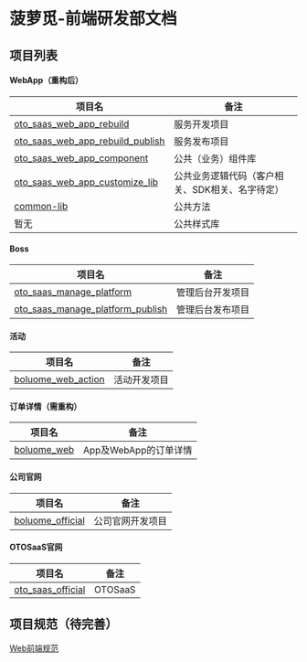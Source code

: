 # 菠萝觅-前端研发部文档

## 项目列表

#### WebApp（重构后）

|项目名|备注|
|---|---|
|[oto_saas_web_app_rebuild](https://github.com/kpboluome/oto_saas_web_app_rebuild)|服务开发项目|
|[oto_saas_web_app_rebuild_publish](https://github.com/kpboluome/oto_saas_web_app_rebuild_publish)|服务发布项目|
|[oto_saas_web_app_component](https://github.com/kpboluome/oto_saas_web_app_component) |公共（业务）组件库|
|[oto_saas_web_app_customize_lib](https://github.com/kpboluome/oto_saas_web_app_customize_lib.git)|公共业务逻辑代码（客户相关、SDK相关、名字待定）|
|[common-lib](https://github.com/kpboluome/common-lib)|公共方法
|暂无|公共样式库|

#### Boss

|项目名|备注|
|---|---|
|[oto_saas_manage_platform ](https://github.com/kpboluome/oto_saas_manage_platform)|管理后台开发项目|
|[oto_saas_manage_platform_publish](https://github.com/kpboluome/oto_saas_manage_platform_publish)|管理后台发布项目|

#### 活动

|项目名|备注|
|---|---|
|[boluome_web_action ](https://github.com/kpboluome/boluome_web_action)|活动开发项目|

#### 订单详情（需重构）

|项目名|备注|
|---|---|
|[boluome_web](https://github.com/kpboluome/boluome_web)|App及WebApp的订单详情|

#### 公司官网

|项目名|备注|
|---|---|
|[boluome_official](https://github.com/kpboluome/boluome_official)|公司官网开发项目|

#### OTOSaaS官网

|项目名|备注|
|---|---|
|[oto_saas_official](https://github.com/kpboluome/oto_saas_official)|OTOSaaS|

## 项目规范（待完善）

[Web前端规范](./前端规范/_.md)
